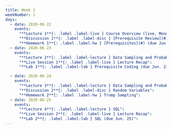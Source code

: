 ```yaml
---
title: Week 1
weekNumber: 1
days:
  - date: 2020-06-22
    events:
      "**Lecture 1**{: .label .label-live } Course Overview (live, Monday 9:30-11AM)":
      "**Discussion 1**{: .label .label-disc } [Prerequisite Review](#) ([video](#)) ([solutions](#))":
      "**Homework 1**{: .label .label-hw } [Prerequisites](#) (due Jun. 24)":
  - date: 2020-06-23
    events:
      "**Lecture 2**{: .label .label-lecture } Data Sampling and Probability I":
      "**Live Session 1**{: .label .label-live } Lecture Recap":
      "**Lab 1**{: .label .label-lab } Prerequisite Coding (due Jun. 23)":

  - date: 2020-06-24
    events:
      "**Lecture 3**{: .label .label-lecture } Data Sampling and Probability II":
      "**Discussion 2**{: .label .label-disc } Random Variables":
      "**Homework 2**{: .label .label-hw } Trump Sampling":
  - date: 2020-06-25
    events:
      "**Lecture 4**{: .label .label-lecture } SQL":
      "**Live Session 2**{: .label .label-live } Lecture Recap":
      "**Lab 2**{: .label .label-lab } SQL (due Jun. 25)":
---
```


